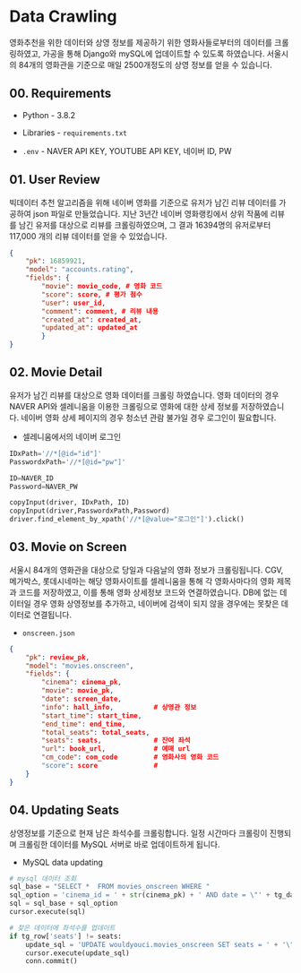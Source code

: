 # Data Crawling

 영화추천을 위한 데이터와 상영 정보를 제공하기 위한 영화사들로부터의 데이터를 크롤링하였고, 가공을 통해 Django와 mySQL에 업데이트할 수 있도록 하였습니다. 서울시의 84개의 영화관을 기준으로 매일 2500개정도의 상영 정보를 얻을 수 있습니다. 

## 00. Requirements

- Python - 3.8.2
- Libraries - `requirements.txt`

- `.env` - NAVER API  KEY, YOUTUBE API KEY, 네이버 ID, PW



## 01. User Review

 빅데이터 추천 알고리즘을 위해 네이버 영화를 기준으로 유저가 남긴 리뷰 데이터를 가공하여 json 파일로 만들었습니다. 지난 3년간 네이버 영화랭킹에서 상위 작품에 리뷰를 남긴 유저를 대상으로 리뷰를 크롤링하였으며, 그 결과 16394명의 유저로부터 117,000 개의 리뷰 데이터를 얻을 수 있었습니다.

```json
{
    "pk": 16859921,
    "model": "accounts.rating",
    "fields": {
        "movie": movie_code, # 영화 코드
        "score": score, # 평가 점수
        "user": user_id,
        "comment": comment, # 리뷰 내용
        "created_at": created_at,
        "updated_at": updated_at
        }
}
```



## 02. Movie Detail

 유저가 남긴 리뷰를 대상으로 영화 데이터를 크롤링 하였습니다. 영화 데이터의 경우 NAVER API와 셀레니움을 이용한 크롤링으로 영화에 대한 상세 정보를 저장하였습니다.  네이버 영화 상세 페이지의 경우 청소년 관람 불가일 경우 로그인이 필요합니다.

- 셀레니움에서의 네이버 로그인

```python
IDxPath='//*[@id="id"]'
PasswordxPath='//*[@id="pw"]'

ID=NAVER_ID
Password=NAVER_PW

copyInput(driver, IDxPath, ID)
copyInput(driver,PasswordxPath,Password)
driver.find_element_by_xpath('//*[@value="로그인"]').click()
```



## 03. Movie on Screen

 서울시 84개의 영화관을 대상으로 당일과 다음날의 영화 정보가 크롤링됩니다. CGV, 메가박스, 롯데시네마는 해당 영화사이트를 셀레니움을 통해 각 영화사마다의 영화 제목과 코드를 저장하였고, 이를 통해 영화 상세정보 코드와 연결하였습니다. DB에 없는 데이터일 경우 영화 상영정보를 추가하고, 네이버에 검색이 되지 않을 경우에는 못찾은 데이터로 연결됩니다.

- `onscreen.json`

```json
{
    "pk": review_pk,
    "model": "movies.onscreen",
    "fields": {
        "cinema": cinema_pk,
        "movie": movie_pk,
        "date": screen_date,
        "info": hall_info,   		# 상영관 정보
        "start_time": start_time,
        "end_time": end_time,
        "total_seats": total_seats,
        "seats": seats, 			# 잔여 좌석
        "url": book_url,  			# 예매 url
        "cm_code": com_code  		# 영화사의 영화 코드
        "score": score  			# 
    }
}
```



## 04. Updating Seats

상영정보를 기준으로 현재 남은 좌석수를 크롤링합니다. 일정 시간마다 크롤링이 진행되며 크롤링한 데이터를 MySQL 서버로 바로 업데이트하게 됩니다. 

- MySQL data updating

```python
# mysql 데이터 조회
sql_base = "SELECT *  FROM movies_onscreen WHERE "
sql_option = 'cinema_id = ' + str(cinema_pk) + ' AND date = \"' + tg_date + '\"' + ' AND start_time = \"' + start_time + '\"'  + ' AND cm_code = ' + str(cm_code) + ' AND total_seats = \"' + seat_total + '\"'
sql = sql_base + sql_option
cursor.execute(sql)

# 찾은 데이터에 좌석수를 업데이트
if tg_row['seats'] != seats:
    update_sql = 'UPDATE wouldyouci.movies_onscreen SET seats = ' + '\"' + seats + '\"' + ' WHERE id = ' + str(tg_idx) + ';'
    cursor.execute(update_sql)
    conn.commit()
```

